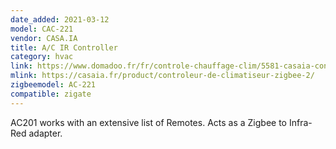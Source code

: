 ```yaml
---
date_added: 2021-03-12
model: CAC-221
vendor: CASA.IA
title: A/C IR Controller
category: hvac
link: https://www.domadoo.fr/fr/controle-chauffage-clim/5581-casaia-controleur-ir-pour-climatiseur-zigbee-3770021021083.html
mlink: https://casaia.fr/product/controleur-de-climatiseur-zigbee-2/
zigbeemodel: AC-221
compatible: zigate
---
```

AC201 works with an extensive list of Remotes. Acts as a Zigbee to Infra-Red adapter.



